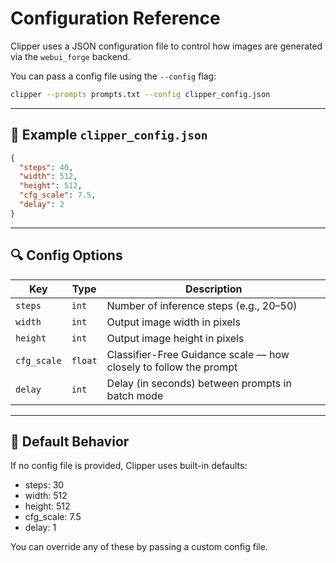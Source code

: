 # Configuration Reference

Clipper uses a JSON configuration file to control how images are generated via the `webui_forge` backend.

You can pass a config file using the `--config` flag:

```bash
clipper --prompts prompts.txt --config clipper_config.json
````

---

## 🔧 Example `clipper_config.json`

```json
{
  "steps": 40,
  "width": 512,
  "height": 512,
  "cfg_scale": 7.5,
  "delay": 2
}
```

---

## 🔍 Config Options

| Key         | Type    | Description                                                       |
| ----------- | ------- | ----------------------------------------------------------------- |
| `steps`     | `int`   | Number of inference steps (e.g., 20–50)                           |
| `width`     | `int`   | Output image width in pixels                                      |
| `height`    | `int`   | Output image height in pixels                                     |
| `cfg_scale` | `float` | Classifier-Free Guidance scale — how closely to follow the prompt |
| `delay`     | `int`   | Delay (in seconds) between prompts in batch mode                  |

---

## 📁 Default Behavior

If no config file is provided, Clipper uses built-in defaults:

* steps: 30
* width: 512
* height: 512
* cfg\_scale: 7.5
* delay: 1

You can override any of these by passing a custom config file.


